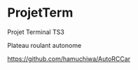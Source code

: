 # ProjetTerm
Projet Terminal TS3


Plateau roulant autonome

https://github.com/hamuchiwa/AutoRCCar
